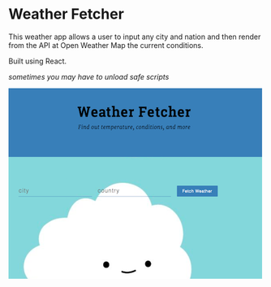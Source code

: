 # Weather Fetcher

This weather app allows a user to input any city and nation and then render from the  API at Open Weather Map the current conditions.

Built using React.

*sometimes you may have to unload safe scripts*

![](images/weather.png)
